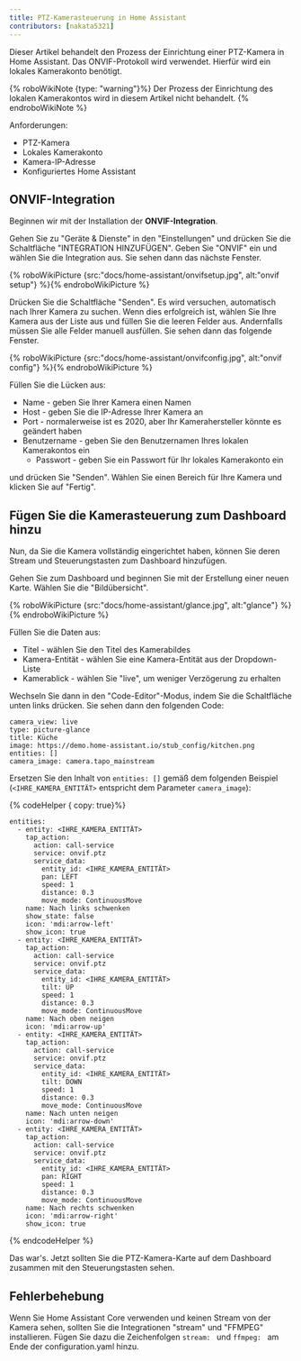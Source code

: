```yaml
---
title: PTZ-Kamerasteuerung in Home Assistant
contributors: [nakata5321]
---
```


Dieser Artikel behandelt den Prozess der Einrichtung einer PTZ-Kamera in Home Assistant.
Das ONVIF-Protokoll wird verwendet. Hierfür wird ein lokales Kamerakonto benötigt.

{% roboWikiNote {type: "warning"}%} Der Prozess der Einrichtung des lokalen Kamerakontos wird in diesem Artikel nicht behandelt.
{% endroboWikiNote %}


Anforderungen:
- PTZ-Kamera
- Lokales Kamerakonto
- Kamera-IP-Adresse
- Konfiguriertes Home Assistant

## ONVIF-Integration

Beginnen wir mit der Installation der **ONVIF-Integration**.

Gehen Sie zu "Geräte & Dienste" in den "Einstellungen" und drücken Sie die Schaltfläche "INTEGRATION HINZUFÜGEN".
Geben Sie "ONVIF" ein und wählen Sie die Integration aus. Sie sehen dann das nächste Fenster.

{% roboWikiPicture {src:"docs/home-assistant/onvifsetup.jpg", alt:"onvif setup"} %}{% endroboWikiPicture %}

Drücken Sie die Schaltfläche "Senden". Es wird versuchen, automatisch nach Ihrer Kamera zu suchen. Wenn dies erfolgreich ist,
wählen Sie Ihre Kamera aus der Liste aus und füllen Sie die leeren Felder aus.
Andernfalls müssen Sie alle Felder manuell ausfüllen. Sie sehen dann das folgende Fenster.

{% roboWikiPicture {src:"docs/home-assistant/onvifconfig.jpg", alt:"onvif config"} %}{% endroboWikiPicture %}

Füllen Sie die Lücken aus:
- Name - geben Sie Ihrer Kamera einen Namen
- Host - geben Sie die IP-Adresse Ihrer Kamera an
- Port - normalerweise ist es 2020, aber Ihr Kamerahersteller könnte es geändert haben
- Benutzername - geben Sie den Benutzernamen Ihres lokalen Kamerakontos ein
  - Passwort - geben Sie ein Passwort für Ihr lokales Kamerakonto ein

und drücken Sie "Senden". Wählen Sie einen Bereich für Ihre Kamera und klicken Sie auf "Fertig".

## Fügen Sie die Kamerasteuerung zum Dashboard hinzu

Nun, da Sie die Kamera vollständig eingerichtet haben, können Sie deren Stream und Steuerungstasten zum Dashboard hinzufügen.

Gehen Sie zum Dashboard und beginnen Sie mit der Erstellung einer neuen Karte. Wählen Sie die "Bildübersicht".

{% roboWikiPicture {src:"docs/home-assistant/glance.jpg", alt:"glance"} %}{% endroboWikiPicture %}

Füllen Sie die Daten aus:
- Titel - wählen Sie den Titel des Kamerabildes
- Kamera-Entität - wählen Sie eine Kamera-Entität aus der Dropdown-Liste
- Kamerablick - wählen Sie "live", um weniger Verzögerung zu erhalten

Wechseln Sie dann in den "Code-Editor"-Modus, indem Sie die Schaltfläche unten links drücken. Sie sehen dann den folgenden Code:
```shell
camera_view: live
type: picture-glance
title: Küche
image: https://demo.home-assistant.io/stub_config/kitchen.png
entities: []
camera_image: camera.tapo_mainstream
```

Ersetzen Sie den Inhalt von `entities: []` gemäß dem folgenden Beispiel (`<IHRE_KAMERA_ENTITÄT>` entspricht dem Parameter `camera_image`):

{% codeHelper { copy: true}%}

```
entities:
  - entity: <IHRE_KAMERA_ENTITÄT>
    tap_action:
      action: call-service
      service: onvif.ptz
      service_data:
        entity_id: <IHRE_KAMERA_ENTITÄT>
        pan: LEFT
        speed: 1
        distance: 0.3
        move_mode: ContinuousMove
    name: Nach links schwenken
    show_state: false
    icon: 'mdi:arrow-left'
    show_icon: true
  - entity: <IHRE_KAMERA_ENTITÄT>
    tap_action:
      action: call-service
      service: onvif.ptz
      service_data:
        entity_id: <IHRE_KAMERA_ENTITÄT>
        tilt: UP
        speed: 1
        distance: 0.3
        move_mode: ContinuousMove
    name: Nach oben neigen
    icon: 'mdi:arrow-up'
  - entity: <IHRE_KAMERA_ENTITÄT>
    tap_action:
      action: call-service
      service: onvif.ptz
      service_data:
        entity_id: <IHRE_KAMERA_ENTITÄT>
        tilt: DOWN
        speed: 1
        distance: 0.3
        move_mode: ContinuousMove
    name: Nach unten neigen
    icon: 'mdi:arrow-down'
  - entity: <IHRE_KAMERA_ENTITÄT>
    tap_action:
      action: call-service
      service: onvif.ptz
      service_data:
        entity_id: <IHRE_KAMERA_ENTITÄT>
        pan: RIGHT
        speed: 1
        distance: 0.3
        move_mode: ContinuousMove
    name: Nach rechts schwenken
    icon: 'mdi:arrow-right'
    show_icon: true
```

{% endcodeHelper %}

Das war's. Jetzt sollten Sie die PTZ-Kamera-Karte auf dem Dashboard zusammen mit den Steuerungstasten sehen.

## Fehlerbehebung
Wenn Sie Home Assistant Core verwenden und keinen Stream von der Kamera sehen, sollten Sie die Integrationen "stream" und "FFMPEG" installieren.
Fügen Sie dazu die Zeichenfolgen `stream: ` und `ffmpeg: ` am Ende der configuration.yaml hinzu.
